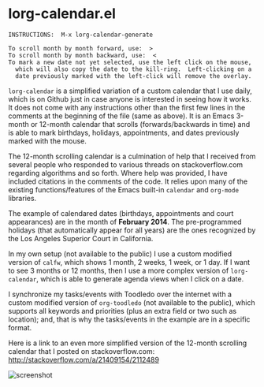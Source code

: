 lorg-calendar.el
================

    INSTRUCTIONS:  M-x lorg-calendar-generate

    To scroll month by month forward, use:  >
    To scroll month by month backward, use:  <
    To mark a new date not yet selected, use the left click on the mouse,
      which will also copy the date to the kill-ring.  Left-clicking on a
      date previously marked with the left-click will remove the overlay.

`lorg-calendar` is a simplified variation of a custom calendar that I use daily, which is on Github just in case anyone is interested in seeing how it works.  It does not come with any instructions other than the first few lines in the comments at the beginning of the file (same as above).  It is an Emacs 3-month or 12-month calendar that scrolls (forwards/backwards in time) and is able to mark birthdays, holidays, appointments, and dates previously marked with the mouse.

The 12-month scrolling calendar is a culmination of help that I received from several people who responded to various threads on stackoverflow.com regarding algorithms and so forth.  Where help was provided, I have included citations in the comments of the code.  It relies upon many of the existing functions/features of the Emacs built-in `calendar` and `org-mode` libraries.

The example of calendared dates (birthdays, appointments and court appearances) are in the month of **February 2014**.  The pre-programmed holidays (that automatically appear for all years) are the ones recognized by the Los Angeles Superior Court in California.

In my own setup (not available to the public) I use a custom modified version of `calfw`, which shows 1 month, 2 weeks, 1 week, or 1 day.  If I want to see 3 months or 12 months, then I use a more complex version of `lorg-calendar`, which is able to generate agenda views when I click on a date.

I synchronize my tasks/events with Toodledo over the internet with a custom modified version of `org-toodledo` (not available to the public), which supports all keywords and priorities (plus an extra field or two such as location); and, that is why the tasks/events in the example are in a specific format.

Here is a link to an even more simplified version of the 12-month scrolling calendar that I posted on stackoverflow.com:  http://stackoverflow.com/a/21409154/2112489

![screenshot](http://www.lawlist.com/images/calendar_example.png)